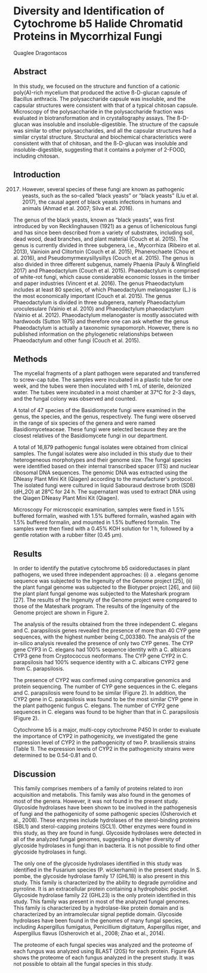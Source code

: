# Diversity and Identification of Cytochrome b5 Halide Chromatid Proteins in Mycorrhizal Fungi
Quaglee Dragontacos


## Abstract
In this study, we focused on the structure and function of a cationic poly(A)-rich mycelium that produced the active ß-D-glucan capsule of Bacillus anthracis. The polysaccharide capsule was insoluble, and the capsular structures were consistent with that of a typical chitosan capsule. Microscopy of the polysaccharide in the polysaccharide fraction was evaluated in biotransformation and in crystallography assays. The ß-D-glucan was insoluble and insoluble-digestible. The structure of the capsule was similar to other polysaccharides, and all the capsular structures had a similar crystal structure. Structural and biochemical characteristics were consistent with that of chitosan, and the ß-D-glucan was insoluble and insoluble-digestible, suggesting that it contains a polymer of 2-FOOD, including chitosan.


## Introduction
2017. However, several species of these fungi are known as pathogenic yeasts, such as the so-called “black yeasts” or “black yeasts” (Liu et al. 2017), the causal agent of black yeasts infections in humans and animals (Ahmad et al. 2007; Silva et al. 2016).

The genus of the black yeasts, known as “black yeasts”, was first introduced by von Recklinghausen (1921) as a genus of lichenicolous fungi and has since been described from a variety of substrates, including soil, dead wood, dead branches, and plant material (Couch et al. 2015). The genus is currently divided in three subgenera, i.e., Mycorrhiza (Ribeiro et al. 2013), Vainioin and Clitortoin (Couch et al. 2015), Phanerochaete (Chou et al. 2016), and Pseudomyrmexysillysillys (Couch et al. 2015). The genus is also divided in three different subgenus, namely Phaenia (Pauly & Wingfield 2017) and Phaeodactylum (Couch et al. 2015). Phaeodactylum is comprised of white-rot fungi, which cause considerable economic losses in the timber and paper industries (Vincent et al. 2016). The genus Phaeodactylum includes at least 80 species, of which Phaeodactylum melanogaster (L.) is the most economically important (Couch et al. 2015). The genus Phaeodactylum is divided in three subgenera, namely Phaeodactylum uroculesulare (Vainio et al. 2010) and Phaeodactylum phaeodactylum (Vainio et al. 2012). Phaeodactylum melanogaster is mostly associated with hardwoods (Sutton 1975) and therefore one can ask whether the genus Phaeodactylum is actually a taxonomic synapomorph. However, there is no published information on the phylogenetic relationships between Phaeodactylum and other fungi (Couch et al. 2015).


## Methods
The mycelial fragments of a plant pathogen were separated and transferred to screw-cap tube. The samples were incubated in a plastic tube for one week, and the tubes were then inoculated with 1 mL of sterile, deionized water. The tubes were incubated in a moist chamber at 37°C for 2-3 days, and the fungal colony was observed and counted.

A total of 47 species of the Basidiomycete fungi were examined in the genus, the species, and the genus, respectively. The fungi were observed in the range of six species of the genera and were named Basidiomyceteaceae. These fungi were selected because they are the closest relatives of the Basidiomycete fungi in our department.

A total of 16,879 pathogenic fungal isolates were obtained from clinical samples. The fungal isolates were also included in this study due to their heterogeneous morphotypes and their genome size. The fungal species were identified based on their internal transcribed spacer (ITS) and nuclear ribosomal DNA sequences. The genomic DNA was extracted using the DNeasy Plant Mini Kit (Qiagen) according to the manufacturer's protocol. The isolated fungi were cultured in liquid Sabouraud dextrose broth (SDB) (dH_2O) at 28°C for 24 h. The supernatant was used to extract DNA using the Qiagen DNeasy Plant Mini Kit (Qiagen).

Microscopy
For microscopic examination, samples were fixed in 1.5% buffered formalin, washed with 1.5% buffered formalin, washed again with 1.5% buffered formalin, and mounted in 1.5% buffered formalin. The samples were then fixed with a 0.45% KOH solution for 1 h, followed by a gentle rotation with a rubber filter (0.45 µm).


## Results
In order to identify the putative cytochrome b5 oxidoreductases in plant pathogens, we used three independent approaches: (i) a . elegans genome sequence was subjected to the Ingenuity of the Genome project [25], (ii) the plant fungal genome was subjected to the Biotyper project [26], and (iii) the plant plant fungal genome was subjected to the Mateshark program [27]. The results of the Ingenuity of the Genome project were compared to those of the Mateshark program. The results of the Ingenuity of the Genome project are shown in Figure 2.

The analysis of the results obtained from the three independent C. elegans and C. parapsilosis genes revealed the presence of more than 40 CYP gene sequences, with the highest number being C_003380. The analysis of the in-silico analysis revealed the presence of only two CYP genes. The CYP gene CYP3 in C. elegans had 100% sequence identity with a C. albicans CYP3 gene from Cryptococcus neoformans. The CYP gene CYP2 in C. parapsilosis had 100% sequence identity with a C. albicans CYP2 gene from C. parapsilosis.

The presence of CYP2 was confirmed using comparative genomics and protein sequencing. The number of CYP gene sequences in the C. elegans and C. parapsilosis were found to be similar (Figure 2). In addition, the CYP2 gene in C. parapsilosis was found to be the most similar CYP gene in the plant pathogenic fungus C. elegans. The number of CYP2 gene sequences in C. elegans was found to be higher than that in C. parapsilosis (Figure 2).

Cytochrome b5 is a major, multi-copy cytochrome P450
In order to evaluate the importance of CYP2 in pathogenicity, we investigated the gene expression level of CYP2 in the pathogenicity of two P. brasiliensis strains (Table 1). The expression levels of CYP2 in the pathogenicity strains were determined to be 0.54-0.81 and 0.


## Discussion
This family comprises members of a family of proteins related to iron acquisition and metabolis. This family was also found in the genomes of most of the genera. However, it was not found in the present study. Glycoside hydrolases have been shown to be involved in the pathogenesis of fungi and the pathogenicity of some pathogenic species (Osherovich et al., 2008). These enzymes include hydrolases of the sterol-binding proteins (SBL1) and sterol-capping proteins (SCL1). Other enzymes were found in this study, as they are found in fungi. Glycoside hydrolases were detected in all of the analyzed fungal genomes, suggesting a higher diversity of glycoside hydrolases in fungi than in bacteria. It is not possible to find other glycoside hydrolases in fungi.

The only one of the glycoside hydrolases identified in this study was identified in the Fusarium species (P. wickerhamii) in the present study. In S. pombe, the glycoside hydrolase family 17 (GHL18) is also present in this study. This family is characterized by the ability to degrade pyrrolidine and pyrroline. It is an extracellular protein containing a hydrophobic pocket. Glycoside hydrolase family 22 (GHL23) is the only protein identified in this study. This family was present in most of the analyzed fungal genomes. This family is characterized by a hydrolase-like protein domain and is characterized by an intramolecular signal peptide domain. Glycoside hydrolases have been found in the genomes of many fungal species, including Aspergillus fumigatus, Penicillium digitatum, Aspergillus niger, and Aspergillus flavus (Osherovich et al., 2008; Zhao et al., 2014).

The proteome of each fungal species was analyzed and the proteome of each fungus was analyzed using BLAST (20S) for each protein. Figure 6A shows the proteome of each fungus analyzed in the present study. It was not possible to obtain all the fungal species in this study.
